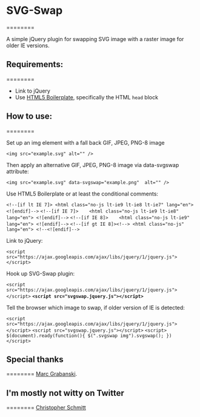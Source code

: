 # SVG-Swap
========

A simple jQuery plugin for swapping SVG image with a raster image for older IE versions.  

## Requirements:
========

* Link to jQuery
* Use [HTML5 Boilerplate](http://html5boilerplate.com/), specifically the HTML `head` block

## How to use:
========

Set up an img element with a fall back GIF, JPEG, PNG-8 image 

`<img src="example.svg" alt="" />`

Then apply an alternative GIF, JPEG, PNG-8 image via data-svgswap attribute:

`<img src="example.svg" data-svgswap="example.png"  alt="" />`

Use HTML5 Boilerplate or at least the conditional comments:

`<!--[if lt IE 7]> <html class="no-js lt-ie9 lt-ie8 lt-ie7" lang="en"> <![endif]-->`
`<!--[if IE 7]>    <html class="no-js lt-ie9 lt-ie8" lang="en"> <![endif]-->`
`<!--[if IE 8]>    <html class="no-js lt-ie9" lang="en"> <![endif]-->`
`<!--[if gt IE 8]><!--> <html class="no-js" lang="en"> <!--<![endif]-->`

Link to jQuery:

`<script src="https://ajax.googleapis.com/ajax/libs/jquery/1/jquery.js"></script>`

Hook up SVG-Swap plugin:

`<script src="https://ajax.googleapis.com/ajax/libs/jquery/1/jquery.js"></script>`
**`<script src="svgswap.jquery.js"></script>`**

Tell the browser which image to swap, if older version of IE is detected:

`<script src="https://ajax.googleapis.com/ajax/libs/jquery/1/jquery.js"></script>`
`<script src="svgswap.jquery.js"></script>`
`<script>
$(document).ready(function(){
$(".svgswap img").svgswap();
})
</script>`

## Special thanks
========
 <a href="http://twitter.com/1Marc">Marc Grabanski</a>. 

## I'm mostly not witty on Twitter
========
<a href="http://twitter.com/teleject">Christopher Schmitt</a>

